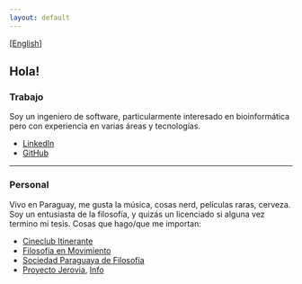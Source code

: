 ```yaml
---
layout: default
---
```

[[English](../index.html)]
## Hola!

### Trabajo
Soy un ingeniero de software, particularmente interesado en bioinformática pero con experiencia en varias áreas y tecnologías.
*   [LinkedIn](https://www.linkedin.com/in/samuelacosta)
*   [GitHub](https://github.com/samuacosta)

* * *

### Personal
Vivo en Paraguay, me gusta la música, cosas nerd, películas raras, cerveza. Soy un entusiasta de la filosofía, y quizás un licenciado si alguna vez termino mi tesis. Cosas que hago/que me importan:
*   [Cineclub Itinerante](https://www.instagram.com/cineclub.itinerantepy)
*   [Filosofía en Movimiento](https://www.instagram.com/filosofia_en_movimiento_py)
*   [Sociedad Paraguaya de Filosofía](https://www.facebook.com/FilosofiaPy)
*   [Proyecto Jerovia](https://www.instagram.com/jerovia.4m), [Info](https://www.abc.com.py/nacionales/2022/08/09/jovenes-organizan-colecta-para-alegrar-a-los-mas-pequenos-en-su-dia)
